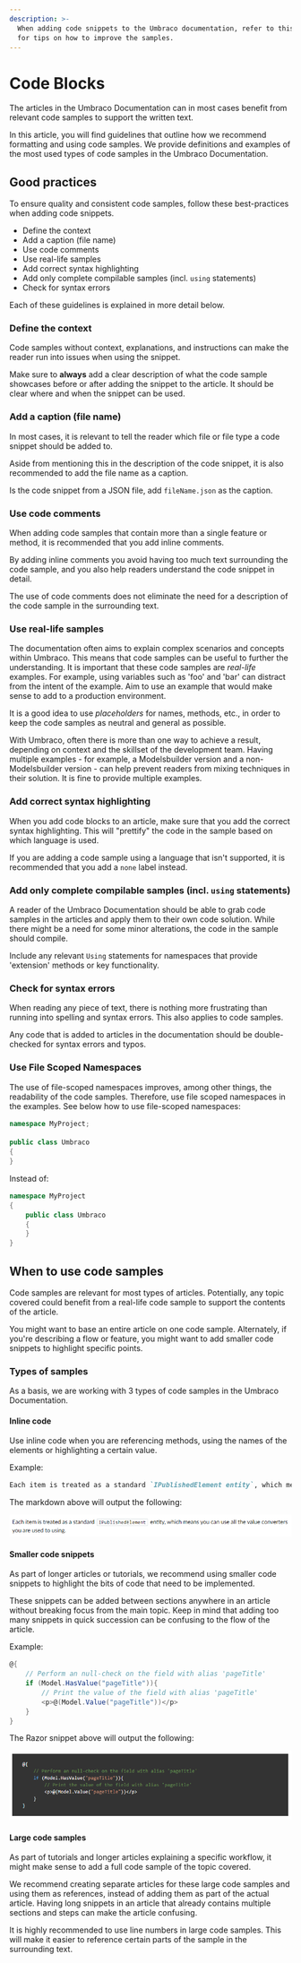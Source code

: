 ```yaml
---
description: >-
  When adding code snippets to the Umbraco documentation, refer to this article 
  for tips on how to improve the samples.
---
```


# Code Blocks

The articles in the Umbraco Documentation can in most cases benefit from relevant code samples to support the written text.

In this article, you will find guidelines that outline how we recommend formatting and using code samples. We provide definitions and examples of the most used types of code samples in the Umbraco Documentation.

## Good practices

To ensure quality and consistent code samples, follow these best-practices when adding code snippets.

* Define the context
* Add a caption (file name)
* Use code comments
* Use real-life samples
* Add correct syntax highlighting
* Add only complete compilable samples (incl. `using` statements)
* Check for syntax errors

Each of these guidelines is explained in more detail below.

### Define the context

Code samples without context, explanations, and instructions can make the reader run into issues when using the snippet.

Make sure to **always** add a clear description of what the code sample showcases before or after adding the snippet to the article. It should be clear where and when the snippet can be used.

### Add a caption (file name)

In most cases, it is relevant to tell the reader which file or file type a code snippet should be added to.

Aside from mentioning this in the description of the code snippet, it is also recommended to add the file name as a caption.

Is the code snippet from a JSON file, add `fileName.json` as the caption.

### Use code comments

When adding code samples that contain more than a single feature or method, it is recommended that you add inline comments.

By adding inline comments you avoid having too much text surrounding the code sample, and you also help readers understand the code snippet in detail.

The use of code comments does not eliminate the need for a description of the code sample in the surrounding text.

### Use real-life samples

The documentation often aims to explain complex scenarios and concepts within Umbraco. This means that code samples can be useful to further the understanding. It is important that these code samples are _real-life_ examples. For example, using variables such as 'foo' and 'bar' can distract from the intent of the example. Aim to use an example that would make sense to add to a production environment.

It is a good idea to use _placeholders_ for names, methods, etc., in order to keep the code samples as neutral and general as possible.

With Umbraco, often there is more than one way to achieve a result, depending on context and the skillset of the development team. Having multiple examples - for example, a Modelsbuilder version and a non-Modelsbuilder version - can help prevent readers from mixing techniques in their solution. It is fine to provide multiple examples.

### Add correct syntax highlighting

When you add code blocks to an article, make sure that you add the correct syntax highlighting. This will "prettify" the code in the sample based on which language is used.

If you are adding a code sample using a language that isn't supported, it is recommended that you add a `none` label instead.

### Add only complete compilable samples (incl. `using` statements)

A reader of the Umbraco Documentation should be able to grab code samples in the articles and apply them to their own code solution. While there might be a need for some minor alterations, the code in the sample should compile.

Include any relevant `Using` statements for namespaces that provide 'extension' methods or key functionality.

### Check for syntax errors

When reading any piece of text, there is nothing more frustrating than running into spelling and syntax errors. This also applies to code samples.

Any code that is added to articles in the documentation should be double-checked for syntax errors and typos.

### Use File Scoped Namespaces

The use of file-scoped namespaces improves, among other things, the readability of the code samples. Therefore, use file scoped namespaces in the examples. See below how to use file-scoped namespaces:

```csharp
namespace MyProject;

public class Umbraco
{
}
```

Instead of: 

```csharp
namespace MyProject
{
    public class Umbraco
    {
    }
}
```

## When to use code samples

Code samples are relevant for most types of articles. Potentially, any topic covered could benefit from a real-life code sample to support the contents of the article.

You might want to base an entire article on one code sample. Alternately, if you're describing a flow or feature, you might want to add smaller code snippets to highlight specific points.

### Types of samples

As a basis, we are working with 3 types of code samples in the Umbraco Documentation.

#### Inline code

Use inline code when you are referencing methods, using the names of the elements or highlighting a certain value.

Example:

```markdown
Each item is treated as a standard `IPublishedElement entity`, which means you can use all the value converters you are used to using.
```

The markdown above will output the following:

![Example of inline code](images/inline-sample.png)

#### Smaller code snippets

As part of longer articles or tutorials, we recommend using smaller code snippets to highlight the bits of code that need to be implemented.

These snippets can be added between sections anywhere in an article without breaking focus from the main topic. Keep in mind that adding too many snippets in quick succession can be confusing to the flow of the article.

Example:

```csharp
@{
    // Perform an null-check on the field with alias 'pageTitle'
    if (Model.HasValue("pageTitle")){
        // Print the value of the field with alias 'pageTitle'
        <p>@(Model.Value("pageTitle"))</p>
    }
}
```

The Razor snippet above will output the following:

![Example of smaller code snippet](images/codesnippet-sample.png)

#### Large code samples

As part of tutorials and longer articles explaining a specific workflow, it might make sense to add a full code sample of the topic covered.

We recommend creating separate articles for these large code samples and using them as references, instead of adding them as part of the actual article. Having long snippets in an article that already contains multiple sections and steps can make the article confusing.

It is highly recommended to use line numbers in large code samples. This will make it easier to reference certain parts of the sample in the surrounding text.
